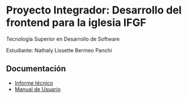 # Proyecto Integrador: Desarrollo del frontend para la iglesia IFGF

Tecnología Superior en Desarrollo de Software

Estudiante: Nathaly Lissette Bermeo Panchi

## Documentación

- [Informe técnico](https://github.com/NathalyBermeo97/ifgf/blob/dev/InformeTécnico_NathalyBermeo-2022.pdf)
- [Manual de Usuario](https://www.youtube.com/watch?v=SQKP-GNjwq4)




